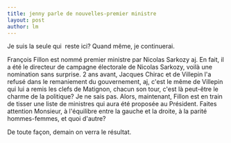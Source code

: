```yaml
---
title: jenny parle de nouvelles-premier ministre 
layout: post
author: lm
---
```

<p>Je suis la seule qui  reste ici?  Quand même, je continuerai.</p>
<p>François Fillon est nommé premier ministre par Nicolas Sarkozy aj. En fait, il a été le directeur de campagne électorale de Nicolas Sarkozy, voilà une nomination sans surprise. 2 ans avant, Jacques Chirac et de Villepin l&#39;a refusé dans le remaniement du gouvernement, aj, c&#39;est le même de Villepin qui lui a remis les clefs de Matignon, chacun son tour, c&#39;est là peut-être le charme de la politique? Je ne sais pas. Alors, maintenant, Fillon est en train de tisser une liste de ministres qui aura été proposée au Président. Faites attention Monsieur, à l&#39;équilibre entre la gauche et la droite, à la parité hommes-femmes, et quoi d&#39;autre? </p>
<p>De toute façon, demain on verra le résultat. </p>
